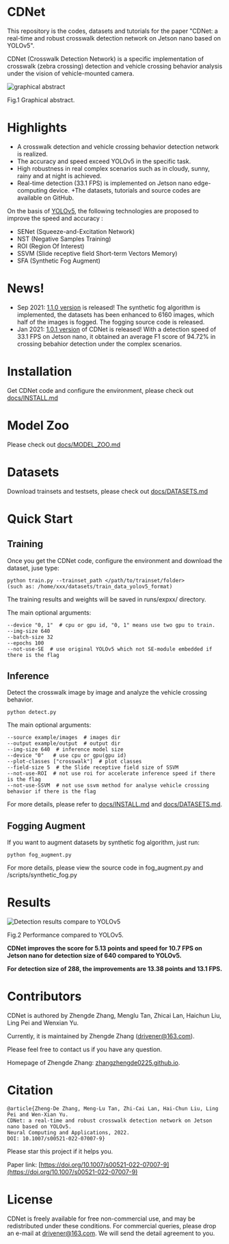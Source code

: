 # CDNet

This repository is the codes, datasets and tutorials for the paper 
"CDNet: a real-time and robust crosswalk detection network on Jetson nano based on YOLOv5".



CDNet (Crosswalk Detection Network) is a specific implementation of crosswalk (zebra crossing) detection and vehicle crossing behavior analysis under the vision of vehicle-mounted camera. 

![graphical abstract](https://github.com/zhangzhengde0225/CDNet/blob/master/data/graphical_abstract.jpg)

Fig.1 Graphical abstract.

# Highlights
+ A crosswalk detection and vehicle crossing behavior detection network is realized.
+ The accuracy and speed exceed YOLOv5 in the specific task.
+ High robustness in real complex scenarios such as in cloudy, sunny, rainy and at night is achieved.
+ Real-time detection (33.1 FPS) is implemented on Jetson nano edge-computing device.
+The datasets, tutorials and source codes are available on GitHub.
  

On the basis of [YOLOv5](https://github.com/ultralytics/yolov5), the following technologies are proposed to improve the speed and accuracy :

+ SENet (Squeeze-and-Excitation Network)
+ NST (Negative Samples Training)
+ ROI (Region Of Interest)
+ SSVM (Slide receptive field Short-term Vectors Memory)
+ SFA (Synthetic Fog Augment)

# News!
+ Sep 2021: [1.1.0 version](https://github.com/zhangzhengde0225/CDNet) is released! The synthetic fog algorithm is implemented, 
  the datasets has been enhanced to 6160 images, which half of the images is fogged. The fogging source code is released.
+ Jan 2021: [1.0.1 version](https://github.com/zhangzhengde0225/CDNet) of CDNet is released! 
  With a detection speed of 33.1 FPS on Jetson nano, it obtained an average F1 score of 94.72% in crossing bebahior detection under the complex scenarios.

# Installation
Get CDNet code and configure the environment, please check out [docs/INSTALL.md](https://github.com/zhangzhengde0225/CDNet/blob/master/docs/INSTALL.md)

# Model Zoo
Please check out [docs/MODEL_ZOO.md](https://github.com/zhangzhengde0225/CDNet/blob/master/docs/MODEL_ZOO.md)

# Datasets
Download trainsets and testsets, please check out [docs/DATASETS.md](https://github.com/zhangzhengde0225/CDNet/blob/master/docs/DATASETS.md)

# Quick Start
## Training

Once you get the CDNet code, configure the environment and download the dataset, juse type:
```
python train.py --trainset_path </path/to/trainset/folder>
(such as: /home/xxx/datasets/train_data_yolov5_format) 
```
The training results and weights will be saved in runs/expxx/ directory.

The main optional arguments:
```
--device "0, 1"  # cpu or gpu id, "0, 1" means use two gpu to train.
--img-size 640 
--batch-size 32 
--epochs 100 
--not-use-SE  # use original YOLOv5 which not SE-module embedded if there is the flag
```

## Inference
Detect the crosswalk image by image and analyze the vehicle crossing behavior. 
```
python detect.py
```

The main optional arguments:
```
--source example/images  # images dir
--output example/output  # output dir
--img-size 640  # inference model size
--device "0"   # use cpu or gpu(gpu id)
--plot-classes ["crosswalk"]  # plot classes
--field-size 5  # the Slide receptive field size of SSVM 
--not-use-ROI  # not use roi for accelerate inference speed if there is the flag
--not-use-SSVM  # not use ssvm method for analyse vehicle crossing behavior if there is the flag
```

For more details, please refer to [docs/INSTALL.md](https://github.com/zhangzhengde0225/CDNet/blob/master/docs/INSTALL.md) and [docs/DATASETS.md](https://github.com/zhangzhengde0225/CDNet/blob/master/docs/DATASETS.md).

## Fogging Augment
If you want to augment datasets by synthetic fog algorithm, just run:
```
python fog_augment.py
```
For more details, please view the source code in fog_augment.py and /scripts/synthetic_fog.py

# Results

![Detection results compare to YOLOv5](https://github.com/zhangzhengde0225/CDNet/blob/master/data/Detection%20results%20compare%20to%20YOLOv5.jpg)

Fig.2 Performance compared to YOLOv5.

**CDNet improves the score for 5.13 points and speed for 10.7 FPS on Jetson nano for detection size of 640 compared to YOLOv5.**

**For detection size of 288, the improvements are 13.38 points and 13.1 FPS.**


# Contributors
CDNet is authored by Zhengde Zhang, Menglu Tan, Zhicai Lan, Haichun Liu, Ling Pei and Wenxian Yu.

Currently, it is maintained by Zhengde Zhang (drivener@163.com).

Please feel free to contact us if you have any question.

Homepage of Zhengde Zhang: [zhangzhengde0225.github.io](https://zhangzhengde0225.github.io).

# Citation
```
@article{Zheng-De Zhang, Meng-Lu Tan, Zhi-Cai Lan, Hai-Chun Liu, Ling Pei and Wen-Xian Yu.
CDNet: a real-time and robust crosswalk detection network on Jetson nano based on YOLOv5.
Neural Computing and Applications, 2022.
DOI: 10.1007/s00521-022-07007-9}
```
Please star this project if it helps you.

Paper link: [https://doi.org/10.1007/s00521-022-07007-9](https://doi.org/10.1007/s00521-022-07007-9)


# License
CDNet is freely available for free non-commercial use, and may be redistributed under these conditions. For commercial queries, please drop an e-mail at drivener@163.com. We will send the detail agreement to you.






